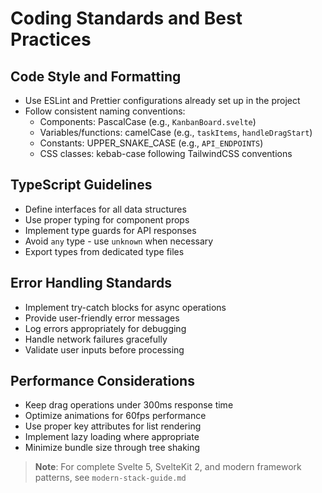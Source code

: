 # Coding Standards and Best Practices

## Code Style and Formatting
- Use ESLint and Prettier configurations already set up in the project
- Follow consistent naming conventions:
  - Components: PascalCase (e.g., `KanbanBoard.svelte`)
  - Variables/functions: camelCase (e.g., `taskItems`, `handleDragStart`)
  - Constants: UPPER_SNAKE_CASE (e.g., `API_ENDPOINTS`)
  - CSS classes: kebab-case following TailwindCSS conventions

## TypeScript Guidelines
- Define interfaces for all data structures
- Use proper typing for component props
- Implement type guards for API responses
- Avoid `any` type - use `unknown` when necessary
- Export types from dedicated type files

## Error Handling Standards
- Implement try-catch blocks for async operations
- Provide user-friendly error messages
- Log errors appropriately for debugging
- Handle network failures gracefully
- Validate user inputs before processing

## Performance Considerations
- Keep drag operations under 300ms response time
- Optimize animations for 60fps performance
- Use proper key attributes for list rendering
- Implement lazy loading where appropriate
- Minimize bundle size through tree shaking

> **Note**: For complete Svelte 5, SvelteKit 2, and modern framework patterns, see `modern-stack-guide.md`
